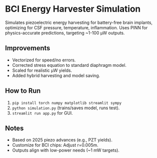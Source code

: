 # BCI Energy Harvester Simulation

Simulates piezoelectric energy harvesting for battery-free brain implants, optimizing for CSF pressure, temperature, inflammation. Uses PINN for physics-accurate predictions, targeting ~1-100 μW outputs.

## Improvements
- Vectorized for speed/no errors.
- Corrected stress equation to standard diaphragm model.
- Scaled for realistic μW yields.
- Added hybrid harvesting and model saving.

## How to Run
1. `pip install torch numpy matplotlib streamlit sympy`
2. `python simulation.py` (trains/saves model, runs test).
3. `streamlit run app.py` for GUI.

## Notes
- Based on 2025 piezo advances (e.g., PZT yields).
- Customize for BCI chips: Adjust r=0.005m.
- Outputs align with low-power needs (~1 mW targets).